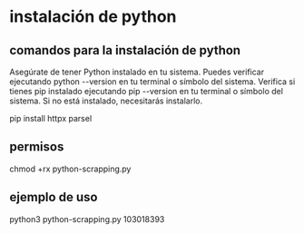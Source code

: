 # instalación de python

## comandos para la instalación de python

Asegúrate de tener Python instalado en tu sistema. Puedes verificar ejecutando python --version en tu terminal o símbolo del sistema.
Verifica si tienes pip instalado ejecutando pip --version en tu terminal o símbolo del sistema. Si no está instalado, necesitarás instalarlo.

pip install httpx parsel

## permisos

chmod +rx python-scrapping.py

## ejemplo de uso

python3 python-scrapping.py 103018393
